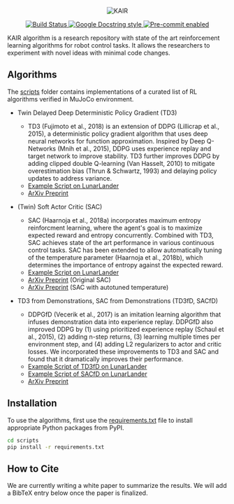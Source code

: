<p align="center">
  <img src="https://user-images.githubusercontent.com/6107926/54689322-a0503500-4b62-11e9-87f7-aff03dbbb6dd.png" alt="KAIR"/>
</p>


<p align="center">
  <a href="https://travis-ci.org/kairproject/kair_algorithms_draft">
    <img src="https://travis-ci.org/kairproject/kair_algorithms_draft.svg?branch=master" alt="Build Status"/>
  </a>
  <a href="http://google.github.io/styleguide/pyguide.html">
    <img src="https://img.shields.io/badge/docstring-google-blue.svg" alt="Google Docstring style"/>
  </a>
  <a href=".pre-commit-config.yaml">
    <img src="https://img.shields.io/badge/pre--commit-enabled-blue.svg" alt="Pre-commit enabled"/>
  </a>
</p>

KAIR algorithm is a research repository with state of the art reinforcement learning algorithms for robot control tasks. It allows the researchers to experiment with novel ideas with minimal code changes.

## Algorithms

The [scripts](/scripts) folder contains implementations of a curated list of RL algorithms verified in MuJoCo environment.

- Twin Delayed Deep Deterministic Policy Gradient (TD3)
   - TD3 (Fujimoto et al., 2018) is an extension of DDPG (Lillicrap et al., 2015), a deterministic policy gradient algorithm that uses deep neural networks for function approximation. Inspired by Deep Q-Networks (Mnih et al., 2015), DDPG uses experience replay and target network to improve stability. TD3 further improves DDPG by adding clipped double Q-learning (Van Hasselt, 2010) to mitigate overestimation bias (Thrun & Schwartz, 1993) and delaying policy updates to address variance.
   - [Example Script on LunarLander](/scripts/config/agent/lunarlander_continuous_v2/td3.py)
   - [ArXiv Preprint](https://arxiv.org/abs/1802.09477)

- (Twin) Soft Actor Critic (SAC)
   - SAC (Haarnoja et al., 2018a) incorporates maximum entropy reinforcment learning, where the agent's goal is to maximize expected reward and entropy concurrently. Combined with TD3, SAC achieves state of the art performance in various continuous control tasks. SAC has been extended to allow automatically tuning of the temperature parameter (Haarnoja et al., 2018b), which determines the importance of entropy against the expected reward.
   - [Example Script on LunarLander](/scripts/config/agent/lunarlander_continuous_v2/sac.py)
   - [ArXiv Preprint](https://arxiv.org/abs/1801.01290) (Original SAC)
   - [ArXiv Preprint](https://arxiv.org/abs/1812.05905) (SAC with autotuned temperature)

 - TD3 from Demonstrations, SAC from Demonstrations (TD3fD, SACfD)
   - DDPGfD (Vecerik et al., 2017) is an imitation learning algorithm that infuses demonstration data into experience replay. DDPGfD also improved DDPG by (1) using prioritized experience replay (Schaul et al., 2015), (2) adding n-step returns, (3) learning multiple times per environment step, and (4) adding L2 regularizers to actor and critic losses. We incorporated these improvements to TD3 and SAC and found that it dramatically improves their performance.
   - [Example Script of TD3fD on LunarLander](/scripts/config/agent/lunarlander_continuous_v2/td3fd.py)
   - [Example Script of SACfD on LunarLander](/scripts/config/agent/lunarlander_continuous_v2/sacfd.py)
   - [ArXiv Preprint](https://arxiv.org/abs/1707.08817)

## Installation

To use the algorithms, first use the [requirements.txt](/scripts/requirements.txt) file to install appropriate Python packages from PyPI.

```bash
cd scripts
pip install -r requirements.txt
```


## How to Cite

We are currently writing a white paper to summarize the results. We will add a BibTeX entry below once the paper is finalized.
